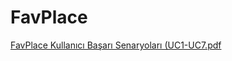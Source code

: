 # FavPlace
[FavPlace Kullanıcı Başarı Senaryoları (UC1-UC7.pdf](https://github.com/user-attachments/files/19391396/FavPlace.Kullanici.Basari.Senaryolari.UC1-UC7.pdf)

